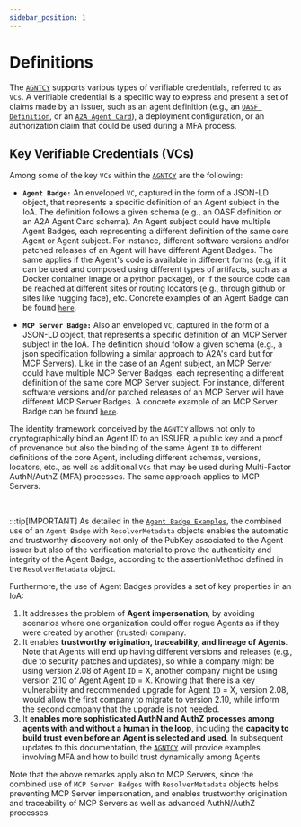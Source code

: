 ```yaml
---
sidebar_position: 1
---
```


# Definitions

The [`AGNTCY`](https://agntcy.org/) supports various types of verifiable credentials, referred to as `VCs`. A verifiable credential is a specific way to express and present a set of claims made by an issuer, such as an agent definition (e.g., an [`OASF Definition`](https://docs.agntcy.org/pages/oasf.html), or an [`A2A Agent Card`](https://google.github.io/A2A/specification/agent-card/)), a deployment configuration, or an authorization claim that could be used during a MFA process.

## Key Verifiable Credentials (VCs)

Among some of the key `VCs` within the [`AGNTCY`](https://agntcy.org/) are the following:

- **`Agent Badge:`** An enveloped `VC`, captured in the form of a JSON-LD object, that represents a specific definition of an Agent subject in the IoA. The definition follows a given schema (e.g., an OASF definition or an A2A Agent Card schema). An Agent subject could have multiple Agent Badges, each representing a different definition of the same core Agent or Agent subject. For instance, different software versions and/or patched releases of an Agent will have different Agent Badges. The same applies if the Agent's code is available in different forms (e.g, if it can be used and composed using different types of artifacts, such as a Docker container image or a python package), or if the source code can be reached at different sites or routing locators (e.g., through github or sites like hugging face), etc. Concrete examples of an Agent Badge can be found [`here`](../vc/agent-badge.md).<br />

- **`MCP Server Badge:`** Also an enveloped `VC`, captured in the form of a JSON-LD object, that represents a specific definition of an MCP Server subject in the IoA. The definition should follow a given schema (e.g., a json specification following a similar approach to A2A's card but for MCP Servers). Like in the case of an Agent subject, an MCP Server could have multiple MCP Server Badges, each representing a different definition of the same core MCP Server subject. For instance, different software versions and/or patched releases of an MCP Server will have different MCP Server Badges. A concrete example of an MCP Server Badge can be found [`here`](../vc/mcp.md).

<!---
- `Agent Passport`: An enveloped `VC`, captured in the form of a JSON-LD object, that represents an Agent subject in the IoA. While an Agent subject could have "n" different Agent Badges or definitions, it will be associated to one "Agent Passport", which in turn will be associated to single Agent `ID`. Hence, there is:

  - An n:1 relationship between Agent Badges and an Agent Passport
  - A 1:1 relationship between an Agent Passport and an Agent `ID`
  - A common element that binds Agent Badges and an Agent Passport, which is the same Agent `ID`. 

More specifically, the role of the "Agent Passport" is to cryptographically bind an Agent ID to an ISSUER, a public key and a proof of provenance, while the role of the Agent Badges is to enable the binding of the same Agent `ID` to different definitions of the core Agent, including different schemas, versions, locators, etc., as well as to additional `VCs` that may be used during Multi-Factor AuthN/AuthZ (MFA) processes. A concrete example of an Agent Passport can be found [`here`](../vc/agent-passport.md). 

-->

The identity framework conceived by the `AGNTCY` allows not only to cryptographically bind an Agent ID to an ISSUER, a public key and a proof of provenance but also the binding of the same Agent `ID` to different definitions of the core Agent, including different schemas, versions, locators, etc., as well as additional `VCs` that may be used during Multi-Factor AuthN/AuthZ (MFA) processes. The same approach applies to MCP Servers.

<br />

:::tip[IMPORTANT]
As detailed in the [`Agent Badge Examples`](../vc/agent-badge.md), the combined use of an `Agent Badge` with `ResolverMetadata` objects enables the automatic and trustworthy discovery not only of the PubKey associated to the Agent issuer but also of the verification material to prove the authenticity and integrity of the Agent Badge, according to the assertionMethod defined in the `ResolverMetadata` object.

Furthermore, the use of Agent Badges provides a set of key properties in an IoA:

1) It addresses the problem of **Agent impersonation**, by avoiding scenarios where one organization could offer rogue Agents as if they were created by another (trusted) company.
2) It enables **trustworthy origination, traceability, and lineage of Agents**. Note that Agents will end up having different versions and releases (e.g., due to security patches and updates), so while a  company might be using version 2.08 of Agent `ID` = X, another company might be using version 2.10 of Agent Agent `ID` = X. Knowing that there is a key vulnerability and recommended upgrade for Agent `ID` = X, version 2.08, would allow the first company to migrate to version 2.10, while inform the second company that the upgrade is not needed.    
3) It **enables more sophisticated AuthN and AuthZ processes among agents with and without a human in the loop**, including the **capacity to build trust even before an Agent is selected and used**. In subsequent updates to this documentation, the [`AGNTCY`](https://agntcy.org/) will provide examples involving MFA and how to build trust dynamically among Agents.

Note that the above remarks apply also to MCP Servers, since the combined use of `MCP Server Badges` with `ResolverMetadata` objects helps preventing MCP Server impersonation, and enables trustworthy origination and traceability of MCP Servers as well as advanced AuthN/AuthZ processes.
